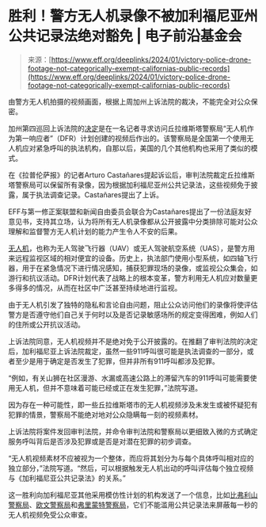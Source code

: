 <!--yml

category: 未分类

date: 2024-05-27 14:30:27

-->

# 胜利！警方无人机录像不被加利福尼亚州公共记录法绝对豁免 | 电子前沿基金会

> 来源：[https://www.eff.org/deeplinks/2024/01/victory-police-drone-footage-not-categorically-exempt-californias-public-records](https://www.eff.org/deeplinks/2024/01/victory-police-drone-footage-not-categorically-exempt-californias-public-records)

由警方无人机拍摄的视频画面，根据上周加州上诉法院的裁决，不能完全对公众保密。

加州第四巡回上诉法院的[决定](https://www.eff.org/document/castanares-v-superior-court-4th-district-opinion)是在一名记者寻求访问丘拉维斯塔警察局“无人机作为第一响应者”（DFR）计划创建的视频后作出的。该警察局是全国第一个使用无人机应对紧急呼叫的执法机构，自那以后，美国的几个其他机构也采用了类似的模式。

在《拉普伦萨报》的记者Arturo Castañares提起诉讼后，审判法院裁定丘拉维斯塔警察局可以保留所有录像，因为根据加利福尼亚州公共记录法，这些视频免于披露，属于执法调查记录。Castañares提出了上诉。

EFF与第一修正案联盟和新闻自由委员会联合为Castañares提出了一份法庭友好意见书，支持其立场，认为将所有无人机录像都从公开披露中分类排除可能对公众理解和监督警方无人机计划的能力产生令人不安的后果。

[无人机](https://sls.eff.org/technologies/drones-and-robots)，也称为无人驾驶飞行器（UAV）或无人驾驶航空系统（UAS），是警方用来远程监视区域的相对便宜的设备。历史上，执法部门使用小型系统，如四轴飞行器，用于在紧急情况下进行情况感知，捕获犯罪现场的录像，或监视公众集会，如游行和抗议活动。DFR计划代表了战略上的根本变革，警方利用无人机应对数量更多得多的情况，从而在社区中广泛甚至持续地进行监视。

由于无人机引发了独特的隐私和言论自由问题，阻止公众访问他们的录像将使评估警方是否遵守他们自己关于何时以及是否记录敏感场所的规定变得困难，例如人们的住所或公开抗议活动。

上诉法院同意，无人机视频并不是绝对免于公开披露的。在推翻了审判法院的决定后，加利福尼亚上诉法院裁定，虽然一些911呼叫很可能是执法调查的一部分，或者至少是用于确定是否发生了犯罪，但并非所有911呼叫都涉及犯罪。

“例如，有关山狮在社区漫游、水漏或高速公路上的滞留汽车的911呼叫可能需要使用无人机，但并不意味着可能已经或正在发生犯罪，”法院写道。

因为存在一种可能性，即一些丘拉维斯塔市的无人机视频涉及未发生或被怀疑犯有犯罪的情景，警察局不能绝对地对公众隐瞒每一刻的视频素材。

上诉法院将案件发回审判法院，并命令审判法院和警察局以更细致入微的方式确定服务呼叫背后是否涉及犯罪或是否是对潜在犯罪的初步调查。

“无人机视频素材不应被视为一个整体，而应将其划分为与每个具体呼叫相对应的独立部分，”法院写道。“然后，可以根据触发无人机出动的呼叫评估每个独立视频与《加利福尼亚公共记录法》的关系。”

这一胜利向加利福尼亚其他采用模仿性计划的机构发送了一个信息，比如[比弗利山警察局](https://flymotionus.com/2023/01/24/uas-case-study-beverly-hills-pds-dfr-program/)、[欧文警察局](https://www.ocregister.com/2023/10/13/irvine-police-will-launch-a-new-first-responder-drone-program-this-month/)和[弗里蒙特警察局](https://www.fremontpolice.gov/community/drone-unmanned-aircrafts-uas-copy)，它们不能滥用公共记录法来屏蔽每一秒的无人机视频免受公众审查。

